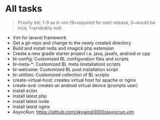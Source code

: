 # All tasks

> Priority list:
> 1-9 as in vim (9=required for next release, 5=would be nice, 1=probably not)

- Vim for laravel framework
- Get a git-repo and change to the newly created directory
- Build and install redis and imagick php extension
- Create a new gradle starter project i.e. java, javafx, android or cpp
- bl-config: Customized BL configuration files and scripts
- bl-meta-\*: Customized BL meta (installation) scripts
- bl-welcome: Customized BL post installation script
- bl-utilities: Customized collection of BL scripts
- create-virtual-host: creates virtual host for apache or nginx
- create-avd: creates an android virtual device (prompts user)
- install eclim
- install latest php
- install latest node
- install latest nginx
- AsyncRun: https://github.com/skywind3000/asyncrun.vim
